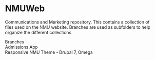 NMUWeb
======

Communications and Marketing repository. This contains a collection of files used on the NMU website.  Branches are used as subfolders to help organize the different collections.

Branches  
  Admissions App  
  Responsive NMU Theme - Drupal 7, Omega
